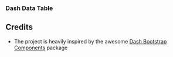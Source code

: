 ### Dash Data Table

## Credits

- The project is heavily inspired by the awesome [Dash Bootstrap Components](https://github.com/facultyai/dash-bootstrap-components) package
